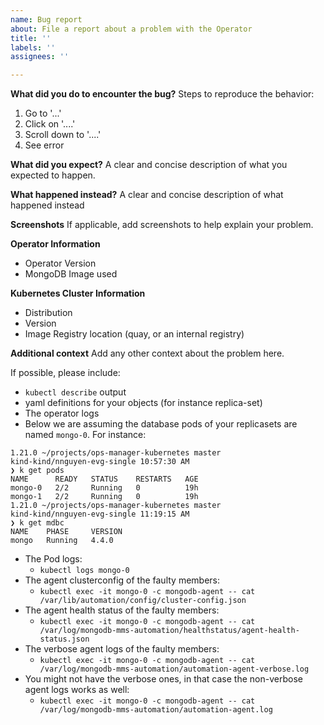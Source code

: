```yaml
---
name: Bug report
about: File a report about a problem with the Operator
title: ''
labels: ''
assignees: ''

---
```

**What did you do to encounter the bug?**
Steps to reproduce the behavior:
1. Go to '...'
2. Click on '....'
3. Scroll down to '....'
4. See error

**What did you expect?**
A clear and concise description of what you expected to happen.

**What happened instead?**
A clear and concise description of what happened instead

**Screenshots**
If applicable, add screenshots to help explain your problem.

**Operator Information**
 - Operator Version
 - MongoDB Image used

**Kubernetes Cluster Information**
 - Distribution
 - Version
 - Image Registry location (quay, or an internal registry)

**Additional context**
Add any other context about the problem here.

If possible, please include:
 - `kubectl describe` output
 - yaml definitions for your objects (for instance replica-set)
 - The operator logs
 - Below we are assuming the database pods of your replicasets are named `mongo-0`. For instance: 
```
1.21.0 ~/projects/ops-manager-kubernetes master                                                                                        kind-kind/nnguyen-evg-single 10:57:30 AM
❯ k get pods
NAME      READY   STATUS    RESTARTS   AGE
mongo-0   2/2     Running   0          19h
mongo-1   2/2     Running   0          19h
1.21.0 ~/projects/ops-manager-kubernetes master                                                                                        kind-kind/nnguyen-evg-single 11:19:15 AM
❯ k get mdbc
NAME    PHASE     VERSION
mongo   Running   4.4.0
```
 - The Pod logs:
   - `kubectl logs mongo-0`
 - The agent clusterconfig of the faulty members:
   - `kubectl exec -it mongo-0 -c mongodb-agent -- cat /var/lib/automation/config/cluster-config.json`
 - The agent health status of the faulty members:
   - `kubectl exec -it mongo-0 -c mongodb-agent -- cat /var/log/mongodb-mms-automation/healthstatus/agent-health-status.json`
 - The verbose agent logs of the faulty members:
   - `kubectl exec -it mongo-0 -c mongodb-agent -- cat /var/log/mongodb-mms-automation/automation-agent-verbose.log`
 - You might not have the verbose ones, in that case the non-verbose agent logs works as well:
   - `kubectl exec -it mongo-0 -c mongodb-agent -- cat /var/log/mongodb-mms-automation/automation-agent.log`
